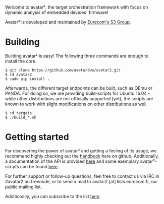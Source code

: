 Welcome to avatar², the target orchestration framework with focus on dynamic
 analysis of embedded devices' firmware!

Avatar² is developed and maintained by [Eurecom's S3 Group](http://s3.eurecom.fr/).

# Building

Building avatar² is easy!
The following three commands are enough to install the core.
```
$ git clone https://github.com/avatartwo/avatar2.git
$ cd avatar2
$ sudo pip install .
```
Afterwards, the different target endpoints can be built, such as QEmu or PANDA.
For doing so, we are providing build-scripts for Ubuntu 16.04 - while other
distributions are not officially supported (yet), the scripts are known to
work with slight modifications on other distributions as well.
```
$ cd targets
$ ./build_*.sh
```

# Getting started
For discovering the power of avatar² and getting a feeling of its usage,
we recommend highly checking out the 
[handbook](https://github.com/avatartwo/avatar2/tree/master/handbook) here on
github.
Additionally, a documentation of the API is provided 
[here](https://avatartwo.github.io/avatar2-docs/) and some exemplary
avatar²-scripts can be found 
[here](https://github.com/avatartwo/avatar2-examples).

For further support or follow-up questions, feel free to contact us via IRC
in #avatar2 on freenode, or to send a mail to avatar2 [at] lists.eurecom.fr, 
our public mailing list.

Additionally, you can subscribe to the list 
[here](https://lists.eurecom.fr/sympa/subscribe/avatar2).
